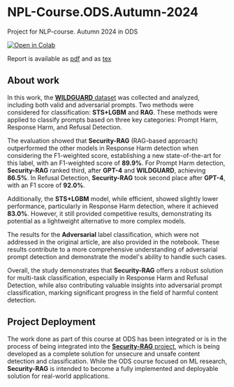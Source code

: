 # NPL-Course.ODS.Autumn-2024
Project for NLP-course. Autumn 2024 in ODS

[![Open in Colab](https://colab.research.google.com/assets/colab-badge.svg)](https://colab.research.google.com/drive/1IkgCnvOo3xt-TJUDOkKOPAl6XS3xKjtt#scrollTo=K4bDXI3jSCF2b)

Report is available as [pdf](NLP_Course_Template_Bogdan_Minko.pdf) and as [tex](NLP_Course_Template_Bogdan_Minko/main.tex)

## About work

In this work, the [**WILDGUARD** dataset](https://huggingface.co/datasets/allenai/wildguardmix?row=5) was collected and analyzed, including both valid and adversarial prompts. Two methods were considered for classification: **STS+LGBM** and **RAG**. These methods were applied to classify prompts based on three key categories: Prompt Harm, Response Harm, and Refusal Detection.

The evaluation showed that **Security-RAG** (RAG-based approach) outperformed the other models in Response Harm detection when considering the F1-weighted score, establishing a new state-of-the-art for this label, with an F1-weighted score of **89.9%**. For Prompt Harm detection, **Security-RAG** ranked third, after **GPT-4** and **WILDGUARD**, achieving **86.5%**. In Refusal Detection, **Security-RAG** took second place after **GPT-4**, with an F1 score of **92.0%**.

Additionally, the **STS+LGBM** model, while efficient, showed slightly lower performance, particularly in Response Harm detection, where it achieved **83.0%**. However, it still provided competitive results, demonstrating its potential as a lightweight alternative to more complex models.

The results for the **Adversarial** label classification, which were not addressed in the original article, are also provided in the notebook. These results contribute to a more comprehensive understanding of adversarial prompt detection and demonstrate the model's ability to handle such cases.

Overall, the study demonstrates that **Security-RAG** offers a robust solution for multi-task classification, especially in Response Harm and Refusal Detection, while also contributing valuable insights into adversarial prompt classification, marking significant progress in the field of harmful content detection.


## Project Deployment

The work done as part of this course at ODS has been integrated or is in the process of being integrated into the [**Security-RAG** project](https://github.com/bogdan01m/security-rag), which is being developed as a complete solution for unsecure and unsafe content detection and classification. While the ODS course focused on ML research, **Security-RAG** is intended to become a fully implemented and deployable solution for real-world applications.

